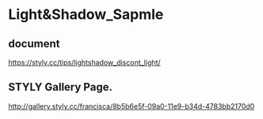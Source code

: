 # Light&Shadow_Sapmle

## document
https://styly.cc/tips/lightshadow_discont_light/

## STYLY Gallery Page.
http://gallery.styly.cc/francisca/8b5b6e5f-09a0-11e9-b34d-4783bb2170d0
